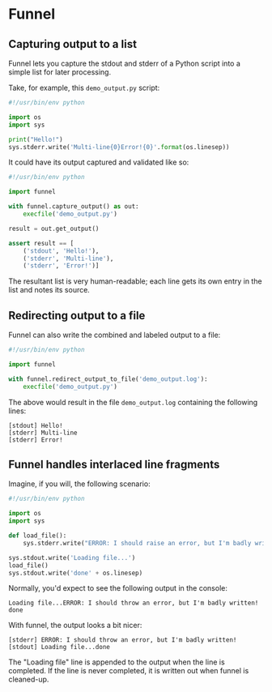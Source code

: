 Funnel
======

Capturing output to a list
--------------------------

Funnel lets you capture the stdout and stderr of a Python script into a simple list for later processing.

Take, for example, this `demo_output.py` script:

```python
#!/usr/bin/env python

import os
import sys

print("Hello!")
sys.stderr.write('Multi-line{0}Error!{0}'.format(os.linesep))
```

It could have its output captured and validated like so:

```python
#!/usr/bin/env python

import funnel

with funnel.capture_output() as out:
    execfile('demo_output.py')

result = out.get_output()

assert result == [
    ('stdout', 'Hello!'),
    ('stderr', 'Multi-line'),
    ('stderr', 'Error!')]
```

The resultant list is very human-readable; each line gets its own entry in the list and notes its source.


Redirecting output to a file
----------------------------

Funnel can also write the combined and labeled output to a file:

```python
#!/usr/bin/env python

import funnel

with funnel.redirect_output_to_file('demo_output.log'):
    execfile('demo_output.py')
```

The above would result in the file `demo_output.log` containing the following lines:

    [stdout] Hello!
    [stderr] Multi-line
    [stderr] Error!


Funnel handles interlaced line fragments
----------------------------------------

Imagine, if you will, the following scenario:

```python
#!/usr/bin/env python

import os
import sys

def load_file():
    sys.stderr.write("ERROR: I should raise an error, but I'm badly written!" + os.linesep)

sys.stdout.write('Loading file...')
load_file()
sys.stdout.write('done' + os.linesep)
```

Normally, you'd expect to see the following output in the console:

    Loading file...ERROR: I should throw an error, but I'm badly written!
    done

With funnel, the output looks a bit nicer:

    [stderr] ERROR: I should throw an error, but I'm badly written!
    [stdout] Loading file...done

The "Loading file" line is appended to the output when the line is completed. If the line is never completed, it is written out when funnel is cleaned-up.
